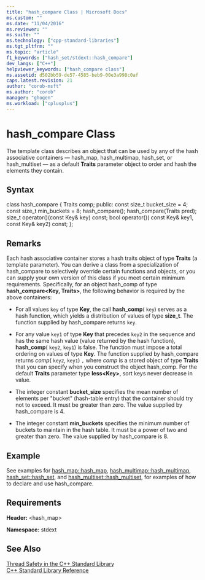 ```yaml
---
title: "hash_compare Class | Microsoft Docs"
ms.custom: ""
ms.date: "11/04/2016"
ms.reviewer: ""
ms.suite: ""
ms.technology: ["cpp-standard-libraries"]
ms.tgt_pltfrm: ""
ms.topic: "article"
f1_keywords: ["hash_set/stdext::hash_compare"]
dev_langs: ["C++"]
helpviewer_keywords: ["hash_compare class"]
ms.assetid: d502bb59-de57-4585-beb9-00e3a998c0af
caps.latest.revision: 21
author: "corob-msft"
ms.author: "corob"
manager: "ghogen"
ms.workload: ["cplusplus"]
---
```

# hash_compare Class
The template class describes an object that can be used by any of the hash associative containers — hash_map, hash_multimap, hash_set, or hash_multiset — as a default **Traits** parameter object to order and hash the elements they contain.  
  
## Syntax  
  
class hash_compare
   {
   Traits comp;
   public:
   const size_t bucket_size = 4;
   const size_t min_buckets = 8;
   hash_compare();
   hash_compare(Traits pred);
   size_t operator()(const Key& key) const;
   bool operator()(
   const Key& key1,
   const Key& key2) const;
   };  
  
## Remarks  
 Each hash associative container stores a hash traits object of type **Traits** (a template parameter). You can derive a class from a specialization of hash_compare to selectively override certain functions and objects, or you can supply your own version of this class if you meet certain minimum requirements. Specifically, for an object hash_comp of type **hash_compare\<Key, Traits>**, the following behavior is required by the above containers:  
  
-   For all values `key` of type **Key**, the call **hash_comp**( `key`) serves as a hash function, which yields a distribution of values of type **size_t**. The function supplied by hash_compare returns `key`.  
  
-   For any value `key1` of type **Key** that precedes `key2` in the sequence and has the same hash value (value returned by the hash function), **hash_comp**( `key2`, `key1`) is false. The function must impose a total ordering on values of type **Key**. The function supplied by hash_compare returns *comp*( `key2`, `key1`) `,` where *comp* is a stored object of type **Traits** that you can specify when you construct the object hash_comp. For the default **Traits** parameter type **less\<Key>**, sort keys never decrease in value.  
  
-   The integer constant **bucket_size** specifies the mean number of elements per "bucket" (hash-table entry) that the container should try not to exceed. It must be greater than zero. The value supplied by hash_compare is 4.  
  
-   The integer constant **min_buckets** specifies the minimum number of buckets to maintain in the hash table. It must be a power of two and greater than zero. The value supplied by hash_compare is 8.  
  
## Example  
 See examples for [hash_map::hash_map](../standard-library/hash-map-class.md#hash_map), [hash_multimap::hash_multimap](../standard-library/hash-multimap-class.md#hash_multimap), [hash_set::hash_set](../standard-library/hash-set-class.md#hash_set), and [hash_multiset::hash_multiset](../standard-library/hash-multiset-class.md#hash_multiset), for examples of how to declare and use hash_compare.  
  
## Requirements  
 **Header:** \<hash_map>  
  
 **Namespace:** stdext  
  
## See Also  
 [Thread Safety in the C++ Standard Library](../standard-library/thread-safety-in-the-cpp-standard-library.md)   
 [C++ Standard Library Reference](../standard-library/cpp-standard-library-reference.md)



